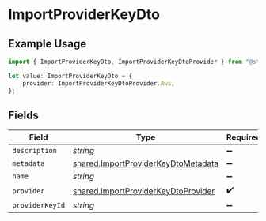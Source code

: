 # ImportProviderKeyDto

## Example Usage

```typescript
import { ImportProviderKeyDto, ImportProviderKeyDtoProvider } from "@starton/sdk/sdk/models/shared";

let value: ImportProviderKeyDto = {
    provider: ImportProviderKeyDtoProvider.Aws,
};
```

## Fields

| Field                                                                                             | Type                                                                                              | Required                                                                                          | Description                                                                                       |
| ------------------------------------------------------------------------------------------------- | ------------------------------------------------------------------------------------------------- | ------------------------------------------------------------------------------------------------- | ------------------------------------------------------------------------------------------------- |
| `description`                                                                                     | *string*                                                                                          | :heavy_minus_sign:                                                                                | N/A                                                                                               |
| `metadata`                                                                                        | [shared.ImportProviderKeyDtoMetadata](../../../sdk/models/shared/importproviderkeydtometadata.md) | :heavy_minus_sign:                                                                                | N/A                                                                                               |
| `name`                                                                                            | *string*                                                                                          | :heavy_minus_sign:                                                                                | N/A                                                                                               |
| `provider`                                                                                        | [shared.ImportProviderKeyDtoProvider](../../../sdk/models/shared/importproviderkeydtoprovider.md) | :heavy_check_mark:                                                                                | N/A                                                                                               |
| `providerKeyId`                                                                                   | *string*                                                                                          | :heavy_minus_sign:                                                                                | N/A                                                                                               |